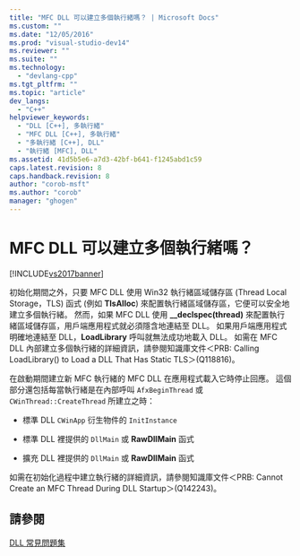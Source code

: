 ```yaml
---
title: "MFC DLL 可以建立多個執行緒嗎？ | Microsoft Docs"
ms.custom: ""
ms.date: "12/05/2016"
ms.prod: "visual-studio-dev14"
ms.reviewer: ""
ms.suite: ""
ms.technology: 
  - "devlang-cpp"
ms.tgt_pltfrm: ""
ms.topic: "article"
dev_langs: 
  - "C++"
helpviewer_keywords: 
  - "DLL [C++], 多執行緒"
  - "MFC DLL [C++], 多執行緒"
  - "多執行緒 [C++], DLL"
  - "執行緒 [MFC], DLL"
ms.assetid: 41d5b5e6-a7d3-42bf-b641-f1245abd1c59
caps.latest.revision: 8
caps.handback.revision: 8
author: "corob-msft"
ms.author: "corob"
manager: "ghogen"
---
```

# MFC DLL 可以建立多個執行緒嗎？
[!INCLUDE[vs2017banner](../assembler/inline/includes/vs2017banner.md)]

初始化期間之外，只要 MFC DLL 使用 Win32 執行緒區域儲存區 \(Thread Local Storage，TLS\) 函式 \(例如 **TlsAlloc**\) 來配置執行緒區域儲存區，它便可以安全地建立多個執行緒。  然而，如果 MFC DLL 使用 **\_\_declspec\(thread\)** 來配置執行緒區域儲存區，用戶端應用程式就必須隱含地連結至 DLL。  如果用戶端應用程式明確地連結至 DLL，**LoadLibrary** 呼叫就無法成功地載入 DLL。  如需在 MFC DLL 內部建立多個執行緒的詳細資訊，請參閱知識庫文件＜PRB: Calling LoadLibrary\(\) to Load a DLL That Has Static TLS＞\(Q118816\)。  
  
 在啟動期間建立新 MFC 執行緒的 MFC DLL 在應用程式載入它時停止回應。  這個部分還包括每當執行緒是在內部呼叫 `AfxBeginThread` 或 `CWinThread::CreateThread` 所建立之時：  
  
-   標準 DLL `CWinApp` 衍生物件的 `InitInstance`  
  
-   標準 DLL 裡提供的 `DllMain` 或 **RawDllMain** 函式  
  
-   擴充 DLL 裡提供的 `DllMain` 或 **RawDllMain** 函式  
  
 如需在初始化過程中建立執行緒的詳細資訊，請參閱知識庫文件＜PRB: Cannot Create an MFC Thread During DLL Startup＞\(Q142243\)。  
  
## 請參閱  
 [DLL 常見問題集](../build/dll-frequently-asked-questions.md)